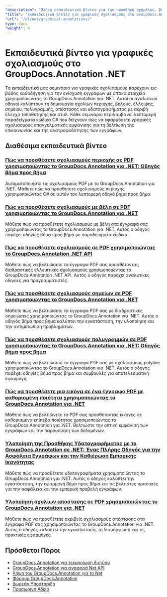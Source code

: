 ```yaml
---
"description": "Πλήρη εκπαιδευτικά βίντεο για την προσθήκη σχημάτων, βελών, εικόνων και γραφικών στοιχείων σε έγγραφα με το GroupDocs.Annotation για .NET."
"title": "Εκπαιδευτικά βίντεο για γραφικές σχολιασμούς στο GroupDocs.Annotation .NET"
"url": "/el/net/graphical-annotations/"
type: docs
"weight": 6
---
```


# Εκπαιδευτικά βίντεο για γραφικές σχολιασμούς στο GroupDocs.Annotation .NET

Τα εκπαιδευτικά μας σεμινάρια για γραφικές σχολιασμούς παρέχουν εις βάθος καθοδήγηση για την ενίσχυση εγγράφων με οπτικά στοιχεία χρησιμοποιώντας το GroupDocs.Annotation για .NET. Αυτοί οι αναλυτικοί οδηγοί καλύπτουν τη δημιουργία σχολίων περιοχής, βέλους, έλλειψης, σημείου, πολυγραμμής, απόστασης και υδατογραφήματος με ακριβή έλεγχο τοποθέτησης και στυλ. Κάθε σεμινάριο περιλαμβάνει λεπτομερή παραδείγματα κώδικα C# που δείχνουν πώς να εφαρμόσετε γραφικές σχολιασμούς επαγγελματικής εμφάνισης για τη βελτίωση της επικοινωνίας και της ανατροφοδότησης των εγγράφων.

## Διαθέσιμα εκπαιδευτικά βίντεο

### [Πώς να προσθέσετε σχολιασμούς περιοχής σε PDF χρησιμοποιώντας το GroupDocs.Annotation για .NET: Οδηγός βήμα προς βήμα](./groupdocs-annotation-net-area-pdf/)
Αυτοματοποιήστε τις σχολιασμούς PDF με το GroupDocs.Annotation για .NET. Μάθετε πώς να προσθέτετε σχολιασμούς περιοχής χρησιμοποιώντας C# σε αυτόν τον λεπτομερή οδηγό βήμα προς βήμα.

### [Πώς να προσθέσετε σχολιασμούς με βέλη σε PDF χρησιμοποιώντας το GroupDocs.Annotation για .NET](./add-arrow-annotations-groupdocs-annotation-dotnet/)
Μάθετε πώς να προσθέτετε σχολιασμούς με βέλη στα έγγραφά σας χρησιμοποιώντας το GroupDocs.Annotation για .NET. Αυτός ο οδηγός παρέχει οδηγίες βήμα προς βήμα με παραδείγματα κώδικα.

### [Πώς να προσθέσετε σχολιασμούς σε PDF χρησιμοποιώντας το GroupDocs.Annotation .NET API](./add-ellipse-annotation-groupdocs-annotation-dotnet/)
Μάθετε πώς να βελτιώσετε τα έγγραφα PDF σας προσθέτοντας διαδραστικές ελλειπτικές σχολιασμούς χρησιμοποιώντας το GroupDocs.Annotation .NET API. Αυτός ο οδηγός παρέχει αναλυτικές οδηγίες για προγραμματιστές.

### [Πώς να προσθέσετε σχολιασμούς σημείων σε PDF χρησιμοποιώντας το GroupDocs.Annotation για .NET](./groupdocs-annotation-net-point-annotations-pdf/)
Μάθετε πώς να βελτιώσετε τα έγγραφα PDF σας με διαδραστικές σημειώσεις χρησιμοποιώντας το GroupDocs.Annotation για .NET. Αυτός ο οδηγός βήμα προς βήμα καλύπτει την εγκατάσταση, την υλοποίηση και την αντιμετώπιση προβλημάτων.

### [Πώς να προσθέσετε σχολιασμούς πολυγραμμών σε PDF χρησιμοποιώντας το GroupDocs.Annotation για .NET: Οδηγός βήμα προς βήμα](./polyline-annotation-groupdocs-net-guide/)
Μάθετε πώς να βελτιώσετε τα έγγραφα PDF σας με σχολιασμούς polyline χρησιμοποιώντας το GroupDocs.Annotation για .NET. Αυτός ο οδηγός παρέχει οδηγίες βήμα προς βήμα και συμβουλές για αποτελεσματική εφαρμογή.

### [Πώς να προσθέσετε μια εικόνα σε ένα έγγραφο PDF με καθορισμένη ποιότητα χρησιμοποιώντας το GroupDocs.Annotation για .NET](./add-image-pdf-quality-groupdocs-annotation-net/)
Μάθετε πώς να βελτιώνετε τα PDF σας προσθέτοντας εικόνες σε καθορισμένα επίπεδα ποιότητας χρησιμοποιώντας το GroupDocs.Annotation για .NET. Βελτιώστε την οπτική εμφάνιση των εγγράφων και την παρουσίαση των δεδομένων.

### [Υλοποίηση της Προσθήκης Υδατογραφήματος με το GroupDocs.Annotation σε .NET: Ένας Πλήρης Οδηγός για την Ασφάλεια Εγγράφων και την Καθιέρωση Εμπορικής Ικανότητας](./add-watermark-groupdocs-annotation-net-guide/)
Μάθετε πώς να προσθέτετε υδατογραφήματα χρησιμοποιώντας το GroupDocs.Annotation για .NET. Αυτός ο οδηγός καλύπτει την εγκατάσταση, την εφαρμογή βήμα προς βήμα και τις βέλτιστες πρακτικές για την ασφάλεια και την εμπορική προβολή εγγράφων.

### [Υλοποίηση σχολίων απόστασης σε PDF χρησιμοποιώντας το GroupDocs.Annotation για .NET](./implement-distance-annotations-pdfs-groupdocs-dotnet/)
Μάθετε πώς να προσθέτετε ακριβείς σχολιασμούς απόστασης στα έγγραφα PDF σας χρησιμοποιώντας το GroupDocs.Annotation για .NET. Αυτός ο οδηγός καλύπτει την εγκατάσταση, τη διαμόρφωση και τις πρακτικές εφαρμογές.

## Πρόσθετοι Πόροι

- [GroupDocs.Annotation για τεκμηρίωση δικτύου](https://docs.groupdocs.com/annotation/net/)
- [GroupDocs.Annotation για αναφορά Net API](https://reference.groupdocs.com/annotation/net/)
- [Λήψη του GroupDocs.Annotation για το Net](https://releases.groupdocs.com/annotation/net/)
- [Φόρουμ GroupDocs.Annotation](https://forum.groupdocs.com/c/annotation)
- [Δωρεάν Υποστήριξη](https://forum.groupdocs.com/)
- [Προσωρινή Άδεια](https://purchase.groupdocs.com/temporary-license/)